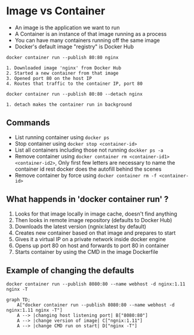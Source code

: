 # Image vs Container
- An image is the application we want to run
- A Container is an instance of that image running as a process
- You can have many containers running off the same image
- Docker's default image "registry" is Docker Hub

```
docker container run --publish 80:80 nginx
```
    1. Downloaded image 'nginx' from Docker Hub
    2. Started a new container from that image
    3. Opened port 80 on the host IP
    4. Routes that traffic to the container IP, port 80

```
docker container run --publish 80:80 --detach nginx
```
    1. detach makes the container run in background

## Commands
- List running container using ```docker ps```
- Stop container using ```docker stop <container-id> ```
- List all containers including those not running ```dockker ps -a```
- Remove container using ```docker container rm <container-id1> <container-id2>```, Only first few letters are necessary to name the container id rest docker does the autofill behind the scenes
- Remove container by force using ```docker container rm -f <container-id>```



## What happends in 'docker container run' ?

1. Looks for that image locally in image cache, doesn't find anything
2. Then looks in remote image repository (defaults to Docker Hub)
3. Downloads the latest version (ngnix:latest by default)
4. Creates new container based on that image and prepares to start
5. Gives it a virtual IP on a private network inside docker engine
6. Opens up port 80 on host and forwards to port 80 in container
7. Starts container by using the CMD in the image Dockerfile


## Example of changing the defaults 

```docker container run --publish 8080:80 --name webhost -d nginx:1.11 nginx -T```

```mermaid
graph TD;
    A["docker container run --publish 8080:80 --name webhost -d nginx:1.11 nginx -T"]
    A --> |changing host listening port| B["8080:80"]
    A --> |change version of image| C["ngnix:1.11"]
    A --> |change CMD run on start| D["nginx -T"]

```